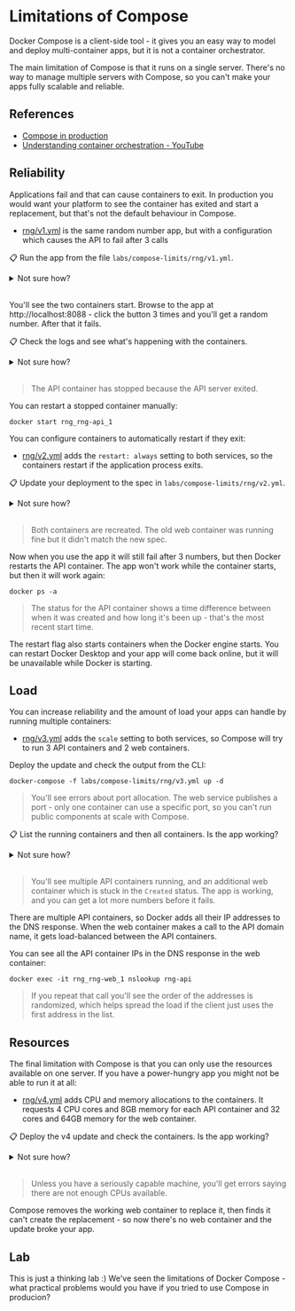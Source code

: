 # Limitations of Compose

Docker Compose is a client-side tool - it gives you an easy way to model and deploy multi-container apps, but it is not a container orchestrator. 

The main limitation of Compose is that it runs on a single server. There's no way to manage multiple servers with Compose, so you can't make your apps fully scalable and reliable.

## References

- [Compose in production](https://docs.docker.com/compose/production/)
- [Understanding container orchestration - YouTube](https://youtu.be/F7rORInGvc4)

## Reliability

Applications fail and that can cause containers to exit. In production you would want your platform to see the container has exited and start a replacement, but that's not the default behaviour in Compose.

- [rng/v1.yml](/labs/compose-limits/rng/v1.yml) is the same random number app, but with a configuration which causes the API to fail after 3 calls

📋 Run the app from the file `labs/compose-limits/rng/v1.yml`.

<details>
  <summary>Not sure how?</summary>

```
docker-compose -f labs/compose-limits/rng/v1.yml up -d
```

</details><br/>

You'll see the two containers start. Browse to the app at http://localhost:8088 - click the button 3 times and you'll get a random number. After that it fails.

📋 Check the logs and see what's happening with the containers.

<details>
  <summary>Not sure how?</summary>

```
docker logs rng_rng-api_1

docker ps -a
```

</details><br/>

> The API container has stopped because the API server exited.

You can restart a stopped container manually:

```
docker start rng_rng-api_1
```

You can configure containers to automatically restart if they exit:

- [rng/v2.yml](/labs/compose-limits/rng/v2.yml) adds the `restart: always` setting to both services, so the containers restart if the application process exits.

📋 Update your deployment to the spec in `labs/compose-limits/rng/v2.yml`.

<details>
  <summary>Not sure how?</summary>

```
docker-compose -f labs/compose-limits/rng/v2.yml up -d
```

</details><br/>

> Both containers are recreated. The old web container was running fine but it didn't match the new spec.

Now when you use the app it will still fail after 3 numbers, but then Docker restarts the API container. The app won't work while the container starts, but then it will work again:

```
docker ps -a
```

> The status for the API container shows a time difference between when it was created and how long it's been up - that's the most recent start time.

The restart flag also starts containers when the Docker engine starts. You can restart Docker Desktop and your app will come back online, but it will be unavailable while Docker is starting.

## Load

You can increase reliability and the amount of load your apps can handle by running multiple containers:

- [rng/v3.yml](/labs/compose-limits/rng/v3.yml) adds the `scale` setting to both services, so Compose will try to run 3 API containers and 2 web containers.

Deploy the update and check the output from the CLI:

```
docker-compose -f labs/compose-limits/rng/v3.yml up -d
```

> You'll see errors about port allocation. The web service publishes a port - only one container can use a specific port, so you can't run public components at scale with Compose.

📋 List the running containers and then all containers. Is the app working?

<details>
  <summary>Not sure how?</summary>

```
docker ps

docker ps -a
```

</details><br/>

> You'll see multiple API containers running, and an additional web container which is stuck in the `Created` status. The app is working, and you can get a lot more numbers before it fails.

There are multiple API containers, so Docker adds all their IP addresses to the DNS response. When the web container makes a call to the API domain name, it gets load-balanced between the API containers.

You can see all the API container IPs in the DNS response in the web container:

```
docker exec -it rng_rng-web_1 nslookup rng-api
```

> If you repeat that call you'll see the order of the addresses is randomized, which helps spread the load if the client just uses the first address in the list.

## Resources

The final limitation with Compose is that you can only use the resources available on one server. If you have a power-hungry app you might not be able to run it at all:

- [rng/v4.yml](/labs/compose-limits/rng/v4.yml) adds CPU and memory allocations to the containers. It requests 4 CPU cores and 8GB memory for each API container and 32 cores and 64GB memory for the web container.

📋 Deploy the v4 update and check the containers. Is the app working?

<details>
  <summary>Not sure how?</summary>

```
docker-compose -f labs/compose-limits/rng/v4.yml up -d

docker ps -a
```

</details><br/>

> Unless you have a seriously capable machine, you'll get errors saying there are not enough CPUs available. 

Compose removes the working web container to replace it, then finds it can't create the replacement - so now there's no web container and the update broke your app.

## Lab

This is just a thinking lab :) We've seen the limitations of Docker Compose - what practical problems would you have if you tried to use Compose in producion?
